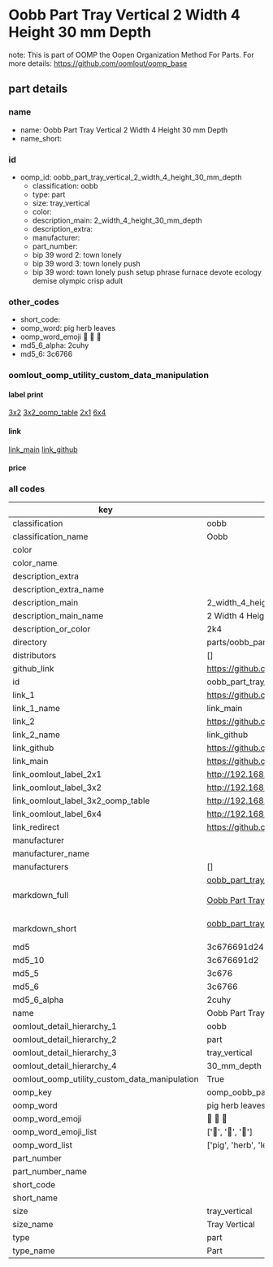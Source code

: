 # Oobb Part Tray Vertical 2 Width 4 Height 30 mm Depth  

note: This is part of OOMP the Oopen Organization Method For Parts. For more details: https://github.com/oomlout/oomp_base

##  part details
  







### name
* name: Oobb Part Tray Vertical 2 Width 4 Height 30 mm Depth
* name_short: 
### id
* oomp_id: oobb_part_tray_vertical_2_width_4_height_30_mm_depth
  * classification: oobb
  * type: part
  * size: tray_vertical
  * color: 
  * description_main: 2_width_4_height_30_mm_depth
  * description_extra: 
  * manufacturer: 
  * part_number: 
  * bip 39 word 2: town lonely
  * bip 39 word 3: town lonely push
  * bip 39 word: town lonely push setup phrase furnace devote ecology demise olympic crisp adult

### other_codes
* short_code: 
* oomp_word: pig herb leaves
* oomp_word_emoji :pig: :herb: :leaves:
* md5_6_alpha: 2cuhy
* md5_6: 3c6766






### oomlout_oomp_utility_custom_data_manipulation
#### label print
[3x2](http://192.168.1.245:1112/?label=oomp%202cuhy)
[3x2_oomp_table](http://192.168.1.108:1112/?label=oomp%202cuhy)
[2x1](http://192.168.1.242:1112/?label=oomp%202cuhy)
[6x4](http://192.168.1.55:1112/?label=oomp%202cuhy)    

#### link

[link_main](https://github.com/oomlout/oomlout_oomp_version_1_messy/tree/main/parts/oobb_part_tray_vertical_2_width_4_height_30_mm_depth) [link_github](https://github.com/oomlout/oomlout_oomp_version_1_messy/tree/main/parts/oobb_part_tray_vertical_2_width_4_height_30_mm_depth)                             

#### price







### all codes 
| key | value |  
| --- | --- |  
| classification | oobb |  
| classification_name | Oobb |  
| color |  |  
| color_name |  |  
| description_extra |  |  
| description_extra_name |  |  
| description_main | 2_width_4_height_30_mm_depth |  
| description_main_name | 2 Width 4 Height 30 mm Depth |  
| description_or_color | 2k4 |  
| directory | parts/oobb_part_tray_vertical_2_width_4_height_30_mm_depth |  
| distributors | [] |  
| github_link | https://github.com/oomlout/oomlout_oomp_part_src/tree/main/parts/oobb_part_tray_vertical_2_width_4_height_30_mm_depth |  
| id | oobb_part_tray_vertical_2_width_4_height_30_mm_depth |  
| link_1 | https://github.com/oomlout/oomlout_oomp_version_1_messy/tree/main/parts/oobb_part_tray_vertical_2_width_4_height_30_mm_depth |  
| link_1_name | link_main |  
| link_2 | https://github.com/oomlout/oomlout_oomp_version_1_messy/tree/main/parts/oobb_part_tray_vertical_2_width_4_height_30_mm_depth |  
| link_2_name | link_github |  
| link_github | https://github.com/oomlout/oomlout_oomp_version_1_messy/tree/main/parts/oobb_part_tray_vertical_2_width_4_height_30_mm_depth |  
| link_main | https://github.com/oomlout/oomlout_oomp_version_1_messy/tree/main/parts/oobb_part_tray_vertical_2_width_4_height_30_mm_depth |  
| link_oomlout_label_2x1 | http://192.168.1.242:1112/?label=oomp%202cuhy |  
| link_oomlout_label_3x2 | http://192.168.1.245:1112/?label=oomp%202cuhy |  
| link_oomlout_label_3x2_oomp_table | http://192.168.1.108:1112/?label=oomp%202cuhy |  
| link_oomlout_label_6x4 | http://192.168.1.55:1112/?label=oomp%202cuhy |  
| link_redirect | https://github.com/oomlout/oomlout_oomp_version_1_messy/tree/main/parts/oobb_part_tray_vertical_2_width_4_height_30_mm_depth |  
| manufacturer |  |  
| manufacturer_name |  |  
| manufacturers | [] |  
| markdown_full | [oobb_part_tray_vertical_2_width_4_height_30_mm_depth](none)<br>[](none)<br>[Oobb Part Tray Vertical 2 Width 4 Height 30 Mm Depth](none)<br><br> |  
| markdown_short | [oobb_part_tray_vertical_2_width_4_height_30_mm_depth](none)<br><br> |  
| md5 | 3c676691d24607997951ec495d60ef32 |  
| md5_10 | 3c676691d2 |  
| md5_5 | 3c676 |  
| md5_6 | 3c6766 |  
| md5_6_alpha | 2cuhy |  
| name | Oobb Part Tray Vertical 2 Width 4 Height 30 mm Depth |  
| oomlout_detail_hierarchy_1 | oobb |  
| oomlout_detail_hierarchy_2 | part |  
| oomlout_detail_hierarchy_3 | tray_vertical |  
| oomlout_detail_hierarchy_4 | 30_mm_depth |  
| oomlout_oomp_utility_custom_data_manipulation | True |  
| oomp_key | oomp_oobb_part_tray_vertical_2_width_4_height_30_mm_depth |  
| oomp_word | pig herb leaves |  
| oomp_word_emoji | :pig: :herb: :leaves: |  
| oomp_word_emoji_list | [':pig:', ':herb:', ':leaves:'] |  
| oomp_word_list | ['pig', 'herb', 'leaves'] |  
| part_number |  |  
| part_number_name |  |  
| short_code |  |  
| short_name |  |  
| size | tray_vertical |  
| size_name | Tray Vertical |  
| type | part |  
| type_name | Part |  
